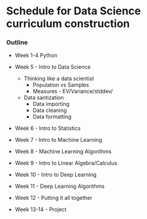 # Schedule for Data Science curriculum construction

### Outline
* Week 1-4 Python

* Week 5 - Intro to Data Science
  * Thinking like a data scientist
    * Population vs Samples
    * Measures - EV/Variance/stddev/
  * Data santization
    * Data importing
    * Data cleaning
    * Data formatting
    
* Week 6 - Intro to Statistics

* Week 7 - Intro to Machine Learning

* Week 8 - Machine Learning Algorithms

* Week 9 - Intro to Linear Algebra/Calculus

* Week 10 - Intro to Deep Learning

* Week 11 - Deep Learning Algorithms

* Week 12 - Putting it all together

* Week 13-14 - Project

